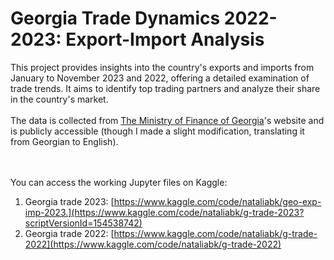 # Georgia Trade Dynamics 2022-2023: Export-Import Analysis

This project provides insights into the country's exports and imports from January to November 2023 and 2022, offering a detailed examination of trade trends.
It aims to identify top trading partners and analyze their share in the country's market.
<br /><br />
The data is collected from [The Ministry of Finance of Georgia](https://www.mof.ge/en/)'s website and is publicly accessible (though I made a slight modification, translating it from Georgian to English).

<br /><br />
You can access the working Jupyter files on Kaggle:
1. Georgia trade 2023: [https://www.kaggle.com/code/nataliabk/geo-exp-imp-2023.](https://www.kaggle.com/code/nataliabk/g-trade-2023?scriptVersionId=154538742)
2. Georgia trade 2022: [https://www.kaggle.com/code/nataliabk/g-trade-2022](https://www.kaggle.com/code/nataliabk/g-trade-2022)
